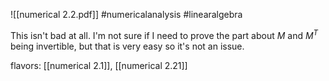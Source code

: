 ![[numerical 2.2.pdf]] #numericalanalysis #linearalgebra 

This isn't bad at all. I'm not sure if I need to prove the part about $M$ and $M^T$ being invertible, but that is very easy so it's not an issue.

flavors: [[numerical 2.1]], [[numerical 2.21]]